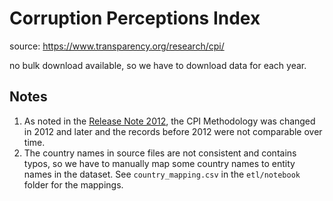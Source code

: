 # Corruption Perceptions Index

source: https://www.transparency.org/research/cpi/

no bulk download available, so we have to download data for each year.

## Notes

1. As noted in the [Release Note 2012][1], the CPI Methodology was changed in 2012 and later
and the records before 2012 were not comparable over time. 
2. The country names in source files are not consistent and contains typos, so we have to manually
map some country names to entity names in the dataset. See `country_mapping.csv` in the `etl/notebook`
folder for the mappings. 

[1]: https://www.transparency.org/files/content/pressrelease/2012_CPIUpdatedMethodology_EMBARGO_EN.pdf
